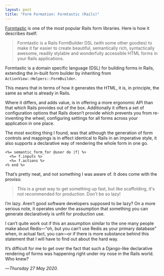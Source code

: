 ```yaml
---
layout: post
title: "Form Formation: Formtastic (Rails)"
---
```


[Formtastic][ft] is one of the most popular Rails form libraries. Here is how it describes itself:

> Formtastic is a Rails FormBuilder DSL (with some other goodies) to make it far easier to create beautiful, semantically rich, syntactically awesome, readily stylable and wonderfully accessible HTML forms in your Rails applications.

Formtastic is a domain specific language (DSL) for building forms in Rails, extending the in-built form builder by inheriting from `ActionView::Helpers::FormBuilder`.

This means that in terms of how it generates the HTML, it is, in principle, the same as what is already in Rails.

Where it differs, and adds value, is in offering a more ergonomic API than that which Rails provides out of the box. Additionally it offers a set of configuration options that Rails doesn’t provide which prevents you from re-inventing the wheel, configuring settings for all forms across your application in one place.

The most exciting thing I found, was that although the generation of form controls and mappings is in effect identical to Rails in an imperative style, it also supports a declarative way of rendering the whole form in one go.

```
<%= semantic_form_for @user do |f| %>
  <%= f.inputs %>
  <%= f.actions %>
<% end %>
```

That’s pretty neat, and not something I was aware of. It does come with the proviso:

> This is a great way to get something up fast, but like scaffolding, it's not recommended for production. Don't be so lazy!

I’m lazy. Aren’t good software developers supposed to be lazy? On a more serious note, it operates under the assumption that something you can generate declaratively is unfit for production use. 

I can’t quite work out if this an assumption similar to the one many people make about Redis—“oh, but you can’t use Redis as your primary database” when, in actual fact, you can—or if there is more substance behind this statement that I will have to find out about the hard way.

It’s difficult for me to get over the fact that such a Django-like declarative rendering of forms was happening right under my nose in the Rails world. Who knew?

—*Thursday 27 May 2020.*

[ft]: https://github.com/formtastic/formtastic
